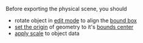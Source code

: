 Before exporting the physical scene, you should

- rotate object in [edit mode](https://docs.blender.org/manual/en/dev/modeling/meshes/introduction.html#edit-mode) to align the [bound box](https://docs.blender.org/manual/en/dev/editors/3dview/properties/shading.html#viewport-shading)
- [set the origin](https://docs.blender.org/manual/en/dev/editors/3dview/object/origin.html#set-origin) of geometry to it's [bounds center](https://docs.blender.org/manual/en/dev/editors/3dview/object/editing/transform/control/pivot_point/bounding_box_center.html?highlight=bounding%20box)
- [apply scale](https://docs.blender.org/manual/en/dev/editors/3dview/object/editing/transform/clear_apply.html?highlight=apply%20object%20transformations#apply) to object data